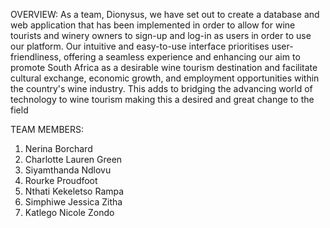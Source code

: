 




OVERVIEW:
As a team, Dionysus, we have set out to create a database and web application
that has been implemented in order to allow for wine tourists and winery
owners to sign-up and log-in as users in order to use our platform. Our
intuitive and easy-to-use interface prioritises user-friendliness, offering a
seamless experience and enhancing our aim to promote South Africa as a
desirable wine tourism destination and facilitate cultural exchange, economic
growth, and employment opportunities within the country's wine industry. This
adds to bridging the advancing world of technology to wine tourism making this
a desired and great change to the field



TEAM MEMBERS:
1. Nerina Borchard 
2. Charlotte Lauren Green 
3. Siyamthanda Ndlovu 
4. Rourke Proudfoot 
5. Nthati Kekeletso Rampa 
6. Simphiwe Jessica Zitha 
7. Katlego Nicole Zondo
